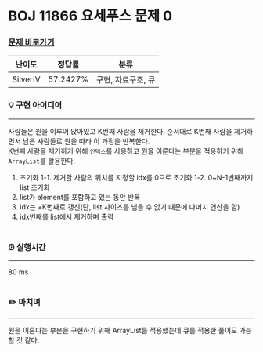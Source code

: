 # BOJ 11866 요세푸스 문제 0
### [문제 바로가기](https://www.acmicpc.net/problem/11866)
| 난이도 | 정답률 | 분류 |
| ------ | ------ | ------ |
|  SilverIV | 57.2427% | 구현, 자료구조, 큐|

### 💡 구현 아이디어
---
사람들은 원을 이루어 앉아있고 K번째 사람을 제거한다. 순서대로 K번째 사람을 제거하면서 남은 사람들로 원을 따라 이 과정을 반복한다. <br/>
K번째 사람을 제거하기 위해 `인덱스`를 사용하고 원을 이룬다는 부분을 적용하기 위해 `ArrayList`를 활용한다.

1. 초기화
1-1. 제거할 사람의 위치를 지정할 idx를 0으로 초기화
1-2. 0~N-1번째까지 list 초기화
2. list가 element를 포함하고 있는 동안 반복
3. idx는 +K번째로 갱신(단, list 사이즈를 넘을 수 없기 때문에 나머지 연산을 함)
4. idx번째를 list에서 제거하며 출력 <br/><br/>


### ⏰ 실행시간
---
80 ms<br/><br/>


### ✏️ 마치며
---
원을 이룬다는 부분을 구현하기 위해 ArrayList를 적용했는데 큐를 적용한 풀이도 가능할 것 같다.
